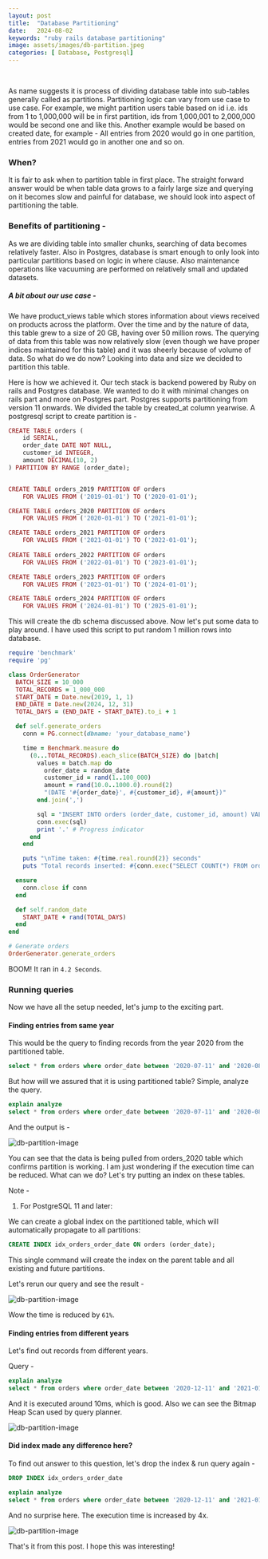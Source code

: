 ```yaml
---
layout: post
title:  "Database Partitioning"
date:   2024-08-02
keywords: "ruby rails database partitioning"
image: assets/images/db-partition.jpeg
categories: [ Database, Postgresql]
---
```


<br>

As name suggests it is process of dividing database table into sub-tables generally called as partitions. Partitioning logic can vary from use case to use case. For example, we might partition users table based on id i.e. ids from 1 to 1,000,000 will be in first partition, ids from 1,000,001 to 2,000,000 would be second one and like this. Another example would be based on created date, for example - All entries from 2020 would go in one partition, entries from 2021 would go in another one and so on.

### When?

It is fair to ask when to partition table in first place. The straight forward answer would be when table data grows to a fairly large size and querying on it becomes slow and painful for database, we should look into aspect of partitioning the table.

### Benefits of partitioning -

As we are dividing table into smaller chunks, searching of data becomes relatively faster. Also in Postgres, database is smart enough to only look into particular partitions based on logic in where clause.
Also maintenance operations like vacuuming are performed on relatively small and updated datasets.


##### A bit about our use case -

We have product_views table which stores information about views received on products across the platform. Over the time and by the nature of data, this table grew to a size of 20 GB, having over 50 million rows. The querying of data from this table was now relatively slow (even though we have proper indices maintained for this table) and it was sheerly because of volume of data. So what do we do now? Looking into data and size we decided to partition this table. 


Here is how we achieved it. Our tech stack is backend powered by Ruby on rails and Postgres database. We wanted to do it with minimal changes on rails part and more on Postgres part. Postgres supports partitioning from version 11 onwards. We divided the table by created_at column yearwise. A postgresql script to create partition is -

```ruby
CREATE TABLE orders (
    id SERIAL,
    order_date DATE NOT NULL,
    customer_id INTEGER,
    amount DECIMAL(10, 2)
) PARTITION BY RANGE (order_date);


CREATE TABLE orders_2019 PARTITION OF orders
    FOR VALUES FROM ('2019-01-01') TO ('2020-01-01');

CREATE TABLE orders_2020 PARTITION OF orders
    FOR VALUES FROM ('2020-01-01') TO ('2021-01-01');

CREATE TABLE orders_2021 PARTITION OF orders
    FOR VALUES FROM ('2021-01-01') TO ('2022-01-01');
    
CREATE TABLE orders_2022 PARTITION OF orders
    FOR VALUES FROM ('2022-01-01') TO ('2023-01-01');

CREATE TABLE orders_2023 PARTITION OF orders
    FOR VALUES FROM ('2023-01-01') TO ('2024-01-01');

CREATE TABLE orders_2024 PARTITION OF orders
    FOR VALUES FROM ('2024-01-01') TO ('2025-01-01');
```

This will create the db schema discussed above. Now let's put some data to play around. I have used this
script to put random 1 million rows into database.

```ruby
require 'benchmark'
require 'pg'

class OrderGenerator
  BATCH_SIZE = 10_000
  TOTAL_RECORDS = 1_000_000
  START_DATE = Date.new(2019, 1, 1)
  END_DATE = Date.new(2024, 12, 31)
  TOTAL_DAYS = (END_DATE - START_DATE).to_i + 1

  def self.generate_orders
    conn = PG.connect(dbname: 'your_database_name')

    time = Benchmark.measure do
      (0...TOTAL_RECORDS).each_slice(BATCH_SIZE) do |batch|
        values = batch.map do
          order_date = random_date
          customer_id = rand(1..100_000)
          amount = rand(10.0..1000.0).round(2)
          "(DATE '#{order_date}', #{customer_id}, #{amount})"
        end.join(',')

        sql = "INSERT INTO orders (order_date, customer_id, amount) VALUES #{values}"
        conn.exec(sql)
        print '.' # Progress indicator
      end
    end

    puts "\nTime taken: #{time.real.round(2)} seconds"
    puts "Total records inserted: #{conn.exec("SELECT COUNT(*) FROM orders").getvalue(0,0)}"

  ensure
    conn.close if conn
  end

  def self.random_date
    START_DATE + rand(TOTAL_DAYS)
  end
end

# Generate orders
OrderGenerator.generate_orders
```

BOOM! It ran in `4.2 Seconds`.


### Running queries

Now we have all the setup needed, let's jump to the exciting part.

#### Finding entries from same year

This would be the query to finding records from the year 2020 from the partitioned table.

```sql
select * from orders where order_date between '2020-07-11' and '2020-08-11'
```

But how will we assured that it is using partitioned table? Simple, analyze the query.

```sql
explain analyze
select * from orders where order_date between '2020-07-11' and '2020-08-11'
```

And the output is -

<img src="{{ '/assets/images/db-partition-1.png' | prepend: site.baseurl }}" alt="db-partition-image">

You can see that the data is being pulled from orders_2020 table which confirms partition is working. I am
just wondering if the execution time can be reduced. What can we do? Let's try putting an index on these tables.

Note - 
1. For PostgreSQL 11 and later:

We can create a global index on the partitioned table, which will automatically propagate to all partitions:

```sql
CREATE INDEX idx_orders_order_date ON orders (order_date);
```

This single command will create the index on the parent table and all existing and future partitions.

Let's rerun our query and see the result -

<img src="{{ '/assets/images/db-partition-2.png' | prepend: site.baseurl }}" alt="db-partition-image">

Wow the time is reduced by `61%`.


#### Finding entries from different years

Let's find out records from different years.

Query -

```sql
explain analyze
select * from orders where order_date between '2020-12-11' and '2021-01-11'
```

And it is executed around 10ms, which is good. Also we can see the Bitmap Heap Scan used by query planner.

<img src="{{ '/assets/images/db-partition-3.png' | prepend: site.baseurl }}" alt="db-partition-image">


#### Did index made any difference here?

To find out answer to this question, let's drop the index & run query again -

```sql
DROP INDEX idx_orders_order_date

explain analyze
select * from orders where order_date between '2020-12-11' and '2021-01-11'
```

And no surprise here. The execution time is increased by 4x.

<img src="{{ '/assets/images/db-partition-4.png' | prepend: site.baseurl }}" alt="db-partition-image">


That's it from this post. I hope this was interesting!
